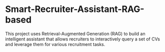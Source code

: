 # Smart-Recruiter-Assistant-RAG-based
This project uses Retrieval-Augmented Generation (RAG) to build an intelligent assistant that allows recruiters to interactively query a set of CVs and leverage them for various recruitment tasks.
